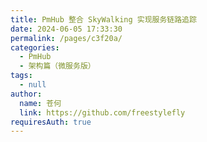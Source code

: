 ```yaml
---
title: PmHub 整合 SkyWalking 实现服务链路追踪
date: 2024-06-05 17:33:30
permalink: /pages/c3f20a/
categories: 
  - PmHub
  - 架构篇（微服务版）
tags: 
  - null
author: 
  name: 苍何
  link: https://github.com/freestylefly
requiresAuth: true
---
```


